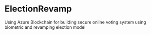 # ElectionRevamp
Using Azure Blockchain for building secure online voting system using biometric and revamping election model
